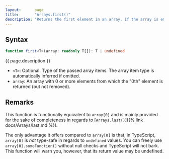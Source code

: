 ```yaml
---
layout:      page
title:       "Arrays.first()"
description: "Returns the first element in an array. If the array is empty, returns undefined."
---
```

## Syntax

```ts
function first<T>(array: readonly T[]): T | undefined
```

{{ page.description }}

* `<T>`: Optional. Type of the passed array items. The array item type is automatically inferred if omitted.
* `array`: An array with 0 or more elements from which the "0th" element is returned (but not removed).

## Remarks

This function is functionally equivalent to `array[0]` and is mainly provided for the sake of completeness in regards to [`Arrays.last()`]({% link docs/Arrays/last.md %}).

The only advantage it offers compared to `array[0]` is that, in TypeScript, `array[0]` is *not* type-safe in regards to `undefined` values.
You can freely use `array[0].someFunction()` without null checks and TypeScript will not bark. This function will warn you, however, that its
return value may be undefined.
